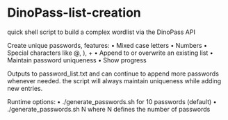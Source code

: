 # DinoPass-list-creation
quick shell script to build a complex wordlist via the DinoPass API


Create unique passwords, features:
•  Mixed case letters
•  Numbers
•  Special characters like @, ), +
•  Append to or overwrite an existing list
•  Maintain password uniqueness
•  Show progress

Outputs to password_list.txt and can continue to append more passwords whenever needed. the script will always maintain uniqueness while adding new entries.

Runtime options:
•  ./generate_passwords.sh for 10 passwords (default)
•  ./generate_passwords.sh N where N defines the number of passwords
